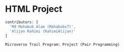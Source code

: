 # HTML Project 

```js
contributors: [
  'Md Mahabub Alam (Mahabubx7)',
  'Alijan Rahimi (RahimiAlijan)'
]
```

`Microverse Trail Program: Project (Pair Programming)`